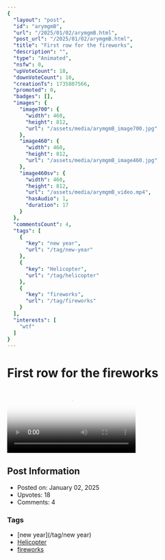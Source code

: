 ```yaml
---
{
  "layout": "post",
  "id": "arymgmB",
  "url": "/2025/01/02/arymgmB.html",
  "post_url": "/2025/01/02/arymgmB.html",
  "title": "First row for the fireworks",
  "description": "",
  "type": "Animated",
  "nsfw": 0,
  "upVoteCount": 18,
  "downVoteCount": 10,
  "creationTs": 1735807566,
  "promoted": 0,
  "badges": [],
  "images": {
    "image700": {
      "width": 460,
      "height": 812,
      "url": "/assets/media/arymgmB_image700.jpg"
    },
    "image460": {
      "width": 460,
      "height": 812,
      "url": "/assets/media/arymgmB_image460.jpg"
    },
    "image460sv": {
      "width": 460,
      "height": 812,
      "url": "/assets/media/arymgmB_video.mp4",
      "hasAudio": 1,
      "duration": 17
    }
  },
  "commentsCount": 4,
  "tags": [
    {
      "key": "new year",
      "url": "/tag/new-year"
    },
    {
      "key": "Helicopter",
      "url": "/tag/helicopter"
    },
    {
      "key": "fireworks",
      "url": "/tag/fireworks"
    }
  ],
  "interests": [
    "wtf"
  ]
}
---
```


# First row for the fireworks

<video controls playsinline loop poster="/assets/media/arymgmB_image460.jpg">
  <source src="/assets/media/arymgmB_video.mp4" type="video/mp4">
  Your browser does not support the video tag.
</video>

## Post Information

- Posted on: January 02, 2025
- Upvotes: 18
- Comments: 4

### Tags

- [new year](/tag/new year)
- [Helicopter](/tag/Helicopter)
- [fireworks](/tag/fireworks)
